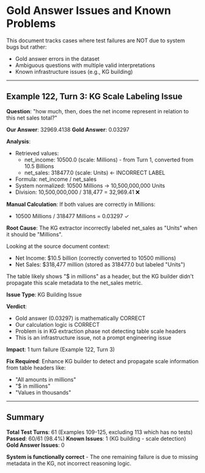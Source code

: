 # Gold Answer Issues and Known Problems

This document tracks cases where test failures are NOT due to system bugs but rather:
- Gold answer errors in the dataset
- Ambiguous questions with multiple valid interpretations
- Known infrastructure issues (e.g., KG building)

---

## Example 122, Turn 3: KG Scale Labeling Issue

**Question**: "how much, then, does the net income represent in relation to this net sales total?"

**Our Answer**: 32969.4138
**Gold Answer**: 0.03297

**Analysis**:
- Retrieved values:
  - net_income: 10500.0 (scale: Millions) - from Turn 1, converted from 10.5 Billions
  - net_sales: 318477.0 (scale: Units) ← INCORRECT LABEL
- Formula: net_income / net_sales
- System normalized: 10500 Millions → 10,500,000,000 Units
- Division: 10,500,000,000 / 318,477 = 32,969.41 ❌

**Manual Calculation**:
If both values are correctly in Millions:
- 10500 Millions / 318477 Millions = 0.03297 ✓

**Root Cause**:
The KG extractor incorrectly labeled net_sales as "Units" when it should be "Millions".

Looking at the source document context:
- Net Income: $10.5 billion (correctly converted to 10500 millions)
- Net Sales: $318,477 million (stored as 318477.0 but labeled "Units")

The table likely shows "$ in millions" as a header, but the KG builder didn't propagate this scale metadata to the net_sales metric.

**Issue Type**: KG Building Issue

**Verdict**:
- Gold answer (0.03297) is mathematically CORRECT
- Our calculation logic is CORRECT
- Problem is in KG extraction phase not detecting table scale headers
- This is an infrastructure issue, not a prompt engineering issue

**Impact**: 1 turn failure (Example 122, Turn 3)

**Fix Required**:
Enhance KG builder to detect and propagate scale information from table headers like:
- "All amounts in millions"
- "$ in millions"
- "Values in thousands"

---

## Summary

**Total Test Turns**: 61 (Examples 109-125, excluding 113 which has no tests)
**Passed**: 60/61 (98.4%)
**Known Issues**: 1 (KG building - scale detection)
**Gold Answer Issues**: 0

**System is functionally correct** - The one remaining failure is due to missing metadata in the KG, not incorrect reasoning logic.

